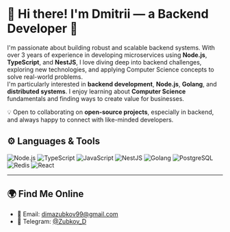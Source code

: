 # 👋 Hi there! I'm Dmitrii — a Backend Developer 🚀  

I'm passionate about building robust and scalable backend systems. With over 3 years of experience in developing microservices using **Node.js**, **TypeScript**, and **NestJS**, I love diving deep into backend challenges, exploring new technologies, and applying Computer Science concepts to solve real-world problems.  
I'm particularly interested in **backend development**, **Node.js**, **Golang**, and **distributed systems**. I enjoy learning about **Computer Science** fundamentals and finding ways to create value for businesses.

💡 Open to collaborating on **open-source projects**, especially in backend, and always happy to connect with like-minded developers.

## ⚙️ Languages & Tools
![Node.js](https://img.shields.io/badge/-Node.js-000000??style=for-the-badge&logo=Node.js)
![TypeScript](https://img.shields.io/badge/-TypeScript-000000??style=for-the-badge&logo=TypeScript)
![JavaScript](https://img.shields.io/badge/-JavaScript-000000??style=for-the-badge&logo=JavaScript)
![NestJS](https://img.shields.io/badge/-NestJS-000000??style=for-the-badge&logo=NestJS)
![Golang](https://img.shields.io/badge/-Golang-000000??style=for-the-badge&logo=Go)
![PostgreSQL](https://img.shields.io/badge/-PostgreSQL-000000??style=for-the-badge&logo=PostgreSQL)
![Redis](https://img.shields.io/badge/-Redis-000000??style=for-the-badge&logo=Redis)
![React](https://img.shields.io/badge/-React-000000??style=for-the-badge&logo=React)

---

## 🌍 Find Me Online
- 📧 Email: [dimazubkov99@gmail.com](mailto:dimazubkov99@gmail.com)
- 💬 Telegram: [@Zubkov_D](https://t.me/Zubkov_D)

